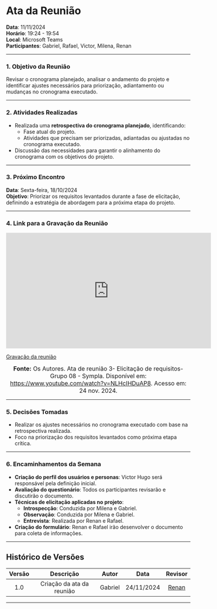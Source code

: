 # Ata da Reunião

**Data**: 11/11/2024  
**Horário**: 19:24 - 19:54  
**Local**: Microsoft Teams  
**Participantes**: Gabriel, Rafael, Victor, Milena, Renan  

---

### 1. Objetivo da Reunião  
Revisar o cronograma planejado, analisar o andamento do projeto e identificar ajustes necessários para priorização, adiantamento ou mudanças no cronograma executado.  

---

### 2. Atividades Realizadas  
- Realizada uma **retrospectiva do cronograma planejado**, identificando:  
  - Fase atual do projeto.  
  - Atividades que precisam ser priorizadas, adiantadas ou ajustadas no cronograma executado.  
- Discussão das necessidades para garantir o alinhamento do cronograma com os objetivos do projeto.  

---

### 3. Próximo Encontro  

**Data**: Sexta-feira, 18/10/2024  
**Objetivo**: Priorizar os requisitos levantados durante a fase de elicitação, definindo a estratégia de abordagem para a próxima etapa do projeto.  

---

### 4. Link para a Gravação da Reunião  

<iframe width="560" height="315" src="https://www.youtube.com/embed/NLHcIHDuAP8?si=W8DFexdV6mVwwbZe" title="YouTube video player" frameborder="0" allow="accelerometer; autoplay; clipboard-write; encrypted-media; gyroscope; picture-in-picture; web-share" referrerpolicy="strict-origin-when-cross-origin" allowfullscreen></iframe>

[Gravação da reunião](https://www.youtube.com/watch?v=NLHcIHDuAP8)  

<font size="3"><p style="text-align: center"><b>Fonte:</b> Os Autores. Ata de reunião 3- Elicitação de requisitos- Grupo 08 - Sympla. Disponível em: <a href="https://www.youtube.com/watch?v=NLHcIHDuAP8">https://www.youtube.com/watch?v=NLHcIHDuAP8</a>. Acesso em: 24 nov. 2024.</p></font>  

---

### 5. Decisões Tomadas  
- Realizar os ajustes necessários no cronograma executado com base na retrospectiva realizada.  
- Foco na priorização dos requisitos levantados como próxima etapa crítica.  

---

### 6. Encaminhamentos da Semana  
- **Criação do perfil dos usuários e personas**: Victor Hugo será responsável pela definição inicial.  
- **Avaliação do questionário**: Todos os participantes revisarão e discutirão o documento.  
- **Técnicas de elicitação aplicadas no projeto**:  
  - **Introspecção**: Conduzida por Milena e Gabriel.  
  - **Observação**: Conduzida por Milena e Gabriel.  
  - **Entrevista**: Realizada por Renan e Rafael.  
- **Criação do formulário**: Renan e Rafael irão desenvolver o documento para coleta de informações.  

---

## Histórico de Versões  

| Versão |          Descrição                |        Autor       |      Data      |      Revisor      |
|:------:|:---------------------------------:|:------------------:|:--------------:|:-----------------:|
|  1.0   | Criação da ata da reunião         | Gabriel           | 24/11/2024     | [Renan](https://github.com/renantfm4) |  

--- 
